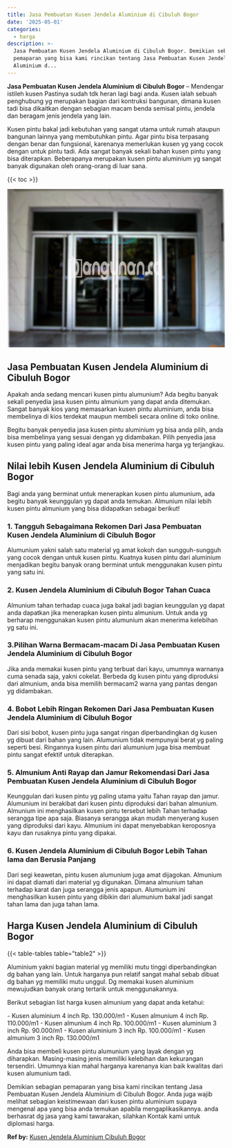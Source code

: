 ```yaml
---
title: Jasa Pembuatan Kusen Jendela Aluminium di Cibuluh Bogor
date: '2025-05-01'
categories:
  - harga
description: >-
  Jasa Pembuatan Kusen Jendela Aluminium di Cibuluh Bogor. Demikian sebagian
  pemaparan yang bisa kami rincikan tentang Jasa Pembuatan Kusen Jendela
  Aluminium d...
---
```


**Jasa Pembuatan Kusen Jendela Aluminium di Cibuluh Bogor** – Mendengar istileh kusen Pastinya sudah tdk heran lagi bagi anda. Kusen ialah sebuah penghubung yg merupakan bagian dari kontruksi bangunan, dimana kusen tadi bisa dikaitkan dengan sebagian macam benda semisal pintu, jendela dan beragam jenis jendela yang lain.

Kusen pintu bakal jadi kebutuhan yang sangat utama untuk rumah ataupun bangunan lainnya yang membutuhkan pintu. Agar pintu bisa terpasang dengan benar dan fungsional, karenanya memerlukan kusen yg yang cocok dengan untuk pintu tadi. Ada sangat banyak sekali bahan kusen pintu yang bisa diterapkan. Beberapanya merupakan kusen pintu aluminium yg sangat banyak digunakan oleh orang-orang di luar sana.

{{< toc >}}

![Jasa Pembuatan Kusen Jendela Aluminium di Cibuluh Bogor](/images/harga-kusen-jendela-alumunium-13.png)

## Jasa Pembuatan Kusen Jendela Aluminium di Cibuluh Bogor

Apakah anda sedang mencari kusen pintu alumunium? Ada begitu banyak sekali penyedia jasa kusen pintu almunium yang dapat anda ditemukan. Sangat banyak kios yang memasarkan kusen pintu aluminium, anda bisa membelinya di kios terdekat maupun membeli secara online di toko online.

Begitu banyak penyedia jasa kusen pintu aluminium yg bisa anda pilih, anda bisa membelinya yang sesuai dengan yg didambakan. Pilih penyedia jasa kusen pintu yang paling ideal agar anda bisa menerima harga yg terjangkau.

## Nilai lebih Kusen Jendela Aluminium di Cibuluh Bogor

Bagi anda yang berminat untuk menerapkan kusen pintu alumunium, ada begitu banyak keunggulan yg dapat anda temukan. Almunium nilai lebih kusen pintu almunium yang bisa didapatkan sebagai berikut!

### 1\. Tangguh Sebagaimana Rekomen Dari Jasa Pembuatan Kusen Jendela Aluminium di Cibuluh Bogor

Alumunium yakni salah satu material yg amat kokoh dan sungguh-sungguh yang cocok dengan untuk kusen pintu. Kuatnya kusen pintu dari aluminium menjadikan begitu banyak orang berminat untuk menggunakan kusen pintu yang satu ini.

### 2\. Kusen Jendela Aluminium di Cibuluh Bogor Tahan Cuaca

Almunium tahan terhadap cuaca juga bakal jadi bagian keunggulan yg dapat anda dapatkan jika menerapkan kusen pintu almunium. Untuk anda yg berharap menggunakan kusen pintu alumunium akan menerima kelebihan yg satu ini.

### 3.Pilihan Warna Bermacam-macam Di Jasa Pembuatan Kusen Jendela Aluminium di Cibuluh Bogor

Jika anda memakai kusen pintu yang terbuat dari kayu, umumnya warnanya cuma senada saja, yakni cokelat. Berbeda dg kusen pintu yang diproduksi dari almunium, anda bisa memilih bermacam2 warna yang pantas dengan yg didambakan.

### 4\. Bobot Lebih Ringan Rekomen Dari Jasa Pembuatan Kusen Jendela Aluminium di Cibuluh Bogor

Dari sisi bobot, kusen pintu juga sangat ringan diperbandingkan dg kusen yg dibuat dari bahan yang lain. Alumunium tidak mempunyai berat yg paling seperti besi. Ringannya kusen pintu dari alumunium juga bisa membuat pintu sangat efektif untuk diterapkan.

### 5\. Almunium Anti Rayap dan Jamur Rekomendasi Dari Jasa Pembuatan Kusen Jendela Aluminium di Cibuluh Bogor

Keunggulan dari kusen pintu yg paling utama yaitu Tahan rayap dan jamur. Alumunium ini berakibat dari kusen pintu diproduksi dari bahan almunium. Almunium ini menghasilkan kusen pintu tersebut lebih Tahan terhadap serangga tipe apa saja. Biasanya serangga akan mudah menyerang kusen yang diproduksi dari kayu. Almunium ini dapat menyebabkan keroposnya kayu dan rusaknya pintu yang dipakai.

### 6\. Kusen Jendela Aluminium di Cibuluh Bogor Lebih Tahan lama dan Berusia Panjang

Dari segi keawetan, pintu kusen alumunium juga amat dijagokan. Almunium ini dapat diamati dari material yg digunakan. Dimana almunium tahan terhadap karat dan juga serangga jenis apapun. Alumunium ini menghasilkan kusen pintu yang dibikin dari alumunium bakal jadi sangat tahan lama dan juga tahan lama.

## Harga Kusen Jendela Aluminium di Cibuluh Bogor

{{< table-tables table="table2" >}}

Aluminium yakni bagian material yg memiliki mutu tinggi diperbandingkan dg bahan yang lain. Untuk harganya pun relatif sangat mahal sebab dibuat dg bahan yg memiliki mutu unggul. Dg memakai kusen aluminium mewujudkan banyak orang tertarik untuk menggunakannya.

Berikut sebagian list harga kusen almunium yang dapat anda ketahui:

\- Kusen aluminium 4 inch Rp. 130.000/m1 - Kusen almunium 4 inch Rp. 110.000/m1 - Kusen almunium 4 inch Rp. 100.000/m1 - Kusen aluminium 3 inch Rp. 90.000/m1 - Kusen aluminium 3 inch Rp. 100.000/m1 - Kusen almunium 3 inch Rp. 130.000/m1

Anda bisa membeli kusen pintu alumunium yang layak dengan yg diharapkan. Masing-masing jenis memiliki kelebihan dan kekurangan tersendiri. Umumnya kian mahal harganya karenanya kian baik kwalitas dari kusen alumunium tadi.

Demikian sebagian pemaparan yang bisa kami rincikan tentang Jasa Pembuatan Kusen Jendela Aluminium di Cibuluh Bogor. Anda juga wajib melihat sebagian keistimewaan dari kusen pintu aluminium supaya mengenal apa yang bisa anda temukan apabila mengaplikasikannya. anda berhasrat dg jasa yang kami tawarakan, silahkan Kontak kami untuk diplomasi harga.

**Ref by:** [Kusen Jendela Aluminium Cibuluh Bogor](https://id.wikipedia.org/wiki/Kusen)
